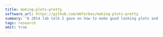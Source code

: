 ```yaml
---
title: making-plots-pretty
software_url: https://github.com/mbforbes/making-plots-pretty
summary: "A 2014 lab talk I gave on how to make good looking plots and figures."
tags: research
omit: true
---
```

